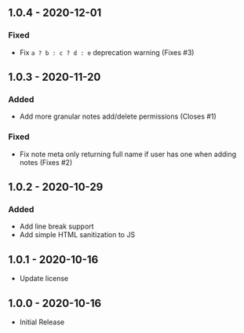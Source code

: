## 1.0.4 - 2020-12-01
### Fixed
- Fix `a ? b : c ? d : e` deprecation warning (Fixes #3)

## 1.0.3 - 2020-11-20
### Added
- Add more granular notes add/delete permissions (Closes #1)

### Fixed
- Fix note meta only returning full name if user has one when adding notes (Fixes #2)

## 1.0.2 - 2020-10-29
### Added
- Add line break support
- Add simple HTML sanitization to JS

## 1.0.1 - 2020-10-16
- Update license

## 1.0.0 - 2020-10-16
- Initial Release
